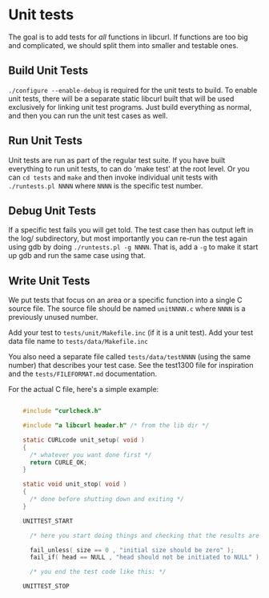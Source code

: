<!--
Copyright (C) 1998 - 2022 Daniel Stenberg, <daniel@haxx.se>, et al.

SPDX-License-Identifier: curl
-->

# Unit tests

The goal is to add tests for *all* functions in libcurl. If functions are too
big and complicated, we should split them into smaller and testable ones.

## Build Unit Tests

`./configure --enable-debug` is required for the unit tests to build. To
enable unit tests, there will be a separate static libcurl built that will be
used exclusively for linking unit test programs. Just build everything as
normal, and then you can run the unit test cases as well.

## Run Unit Tests

Unit tests are run as part of the regular test suite. If you have built
everything to run unit tests, to can do 'make test' at the root level. Or you
can `cd tests` and `make` and then invoke individual unit tests with
`./runtests.pl NNNN` where `NNNN` is the specific test number.

## Debug Unit Tests

If a specific test fails you will get told. The test case then has output left
in the log/ subdirectory, but most importantly you can re-run the test again
using gdb by doing `./runtests.pl -g NNNN`. That is, add a `-g` to make it
start up gdb and run the same case using that.

## Write Unit Tests

We put tests that focus on an area or a specific function into a single C
source file. The source file should be named `unitNNNN.c` where `NNNN` is a
previously unused number.

Add your test to `tests/unit/Makefile.inc` (if it is a unit test). Add your
test data file name to `tests/data/Makefile.inc`

You also need a separate file called `tests/data/testNNNN` (using the same
number) that describes your test case. See the test1300 file for inspiration
and the `tests/FILEFORMAT.md` documentation.

For the actual C file, here's a simple example:
~~~c

    #include "curlcheck.h"

    #include "a libcurl header.h" /* from the lib dir */

    static CURLcode unit_setup( void )
    {
      /* whatever you want done first */
      return CURLE_OK;
    }

    static void unit_stop( void )
    {
      /* done before shutting down and exiting */
    }

    UNITTEST_START

      /* here you start doing things and checking that the results are good */

      fail_unless( size == 0 , "initial size should be zero" );
      fail_if( head == NULL , "head should not be initiated to NULL" );

      /* you end the test code like this: */

    UNITTEST_STOP
